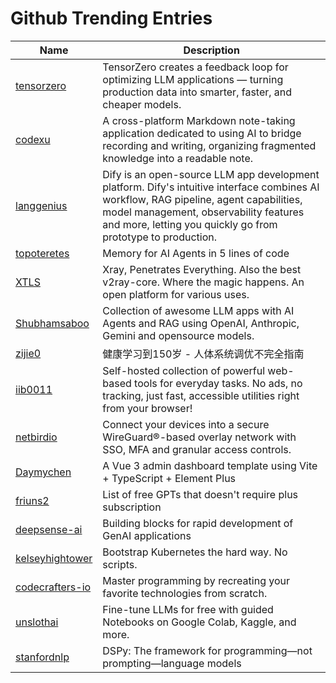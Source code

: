 # Github Trending Entries

| Name | Description |
|------|-------------|
| [tensorzero ](https://github.com/tensorzero/tensorzero) | TensorZero creates a feedback loop for optimizing LLM applications — turning production data into smarter, faster, and cheaper models. |
| [codexu ](https://github.com/codexu/note-gen) | A cross-platform Markdown note-taking application dedicated to using AI to bridge recording and writing, organizing fragmented knowledge into a readable note. |
| [langgenius ](https://github.com/langgenius/dify) | Dify is an open-source LLM app development platform. Dify's intuitive interface combines AI workflow, RAG pipeline, agent capabilities, model management, observability features and more, letting you quickly go from prototype to production. |
| [topoteretes ](https://github.com/topoteretes/cognee) | Memory for AI Agents in 5 lines of code |
| [XTLS ](https://github.com/XTLS/Xray-core) | Xray, Penetrates Everything. Also the best v2ray-core. Where the magic happens. An open platform for various uses. |
| [Shubhamsaboo ](https://github.com/Shubhamsaboo/awesome-llm-apps) | Collection of awesome LLM apps with AI Agents and RAG using OpenAI, Anthropic, Gemini and opensource models. |
| [zijie0 ](https://github.com/zijie0/HumanSystemOptimization) | 健康学习到150岁 - 人体系统调优不完全指南 |
| [iib0011 ](https://github.com/iib0011/omni-tools) | Self-hosted collection of powerful web-based tools for everyday tasks. No ads, no tracking, just fast, accessible utilities right from your browser! |
| [netbirdio ](https://github.com/netbirdio/netbird) | Connect your devices into a secure WireGuard®-based overlay network with SSO, MFA and granular access controls. |
| [Daymychen ](https://github.com/Daymychen/art-design-pro) | A Vue 3 admin dashboard template using Vite + TypeScript + Element Plus | vue3 admin | vue-admin — focused on user experience and visual design. |
| [friuns2 ](https://github.com/friuns2/BlackFriday-GPTs-Prompts) | List of free GPTs that doesn't require plus subscription |
| [deepsense-ai ](https://github.com/deepsense-ai/ragbits) | Building blocks for rapid development of GenAI applications |
| [kelseyhightower ](https://github.com/kelseyhightower/kubernetes-the-hard-way) | Bootstrap Kubernetes the hard way. No scripts. |
| [codecrafters-io ](https://github.com/codecrafters-io/build-your-own-x) | Master programming by recreating your favorite technologies from scratch. |
| [unslothai ](https://github.com/unslothai/notebooks) | Fine-tune LLMs for free with guided Notebooks on Google Colab, Kaggle, and more. |
| [stanfordnlp ](https://github.com/stanfordnlp/dspy) | DSPy: The framework for programming—not prompting—language models |
